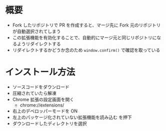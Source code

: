 # 概要

- Fork したリポジトリで PR を作成すると、マージ先に Fork 元のリポジトリが自動選択されてしまう
- この拡張機能を有効化することで、自動的にマージ元と同じリポジトリになるようリダイレクトする
- リダイレクトするかどうか念のため `window.confirm()` で確認を取っている

# インストール方法

- ソースコードをダウンロード
- 圧縮されていたら解凍
- Chrome 拡張の設定画面を開く
  - chrome://extensions/
- 右上のデベロッパーモードを ON
- 左上のパッケージ化されていない拡張機能を読み込む を押下
- ダウンロードしたディレクトリを選択
